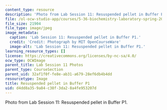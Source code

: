 ```yaml
---
content_type: resource
description: 'Photo from Lab Session 11: Resuspended pellet in Buffer P1.'
file: /ol-ocw-studio-app/courses/5-36-biochemistry-laboratory-spring-2009/d4dd8a359a84c38f3da28a4fe953207d_Lab11_2.jpg
file_size: 21904
file_type: image/jpeg
image_metadata:
  caption: 'Lab Session 11: Resuspended pellet in Buffer P1.'
  credit: 'Credit: Photograph by MIT OpenCourseWare'
  image-alt: 'Lab Session 11: Resuspended pellet in Buffer P1.'
learning_resource_types: []
license: https://creativecommons.org/licenses/by-nc-sa/4.0/
ocw_type: OCWImage
parent_title: Lab Session 11 Photos
parent_type: CourseSection
parent_uid: 32af1f0f-fe8e-ab31-a679-28ef6db4b4dd
resourcetype: Image
title: Resuspended pellet in Buffer P1
uid: d4dd8a35-9a84-c38f-3da2-8a4fe953207d
---
```

Photo from Lab Session 11: Resuspended pellet in Buffer P1.